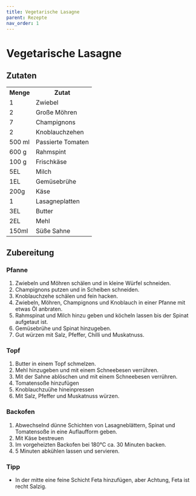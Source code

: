 ```yaml
---
title: Vegetarische Lasagne
parent: Rezepte
nav_order: 1
---
```


# Vegetarische Lasagne

## Zutaten

<html>
    <body>
        <table>
        <tr>
            <th>Menge</th>
            <th>Zutat</th>
        </tr>
        <tr>
            <td>1</td>
            <td>Zwiebel</td>
        </tr>
        <tr>
            <td>2</td>
            <td>Große Möhren</td>
        </tr>
        <tr>
            <td>7</td>
            <td>Champignons</td>
        </tr>
        <tr>
            <td>2</td>
            <td>Knoblauchzehen</td>
        </tr>
        <tr>
            <td>500 ml</td>
            <td>Passierte Tomaten</td>
        </tr>
        <tr>
            <td>600 g</td>
            <td>Rahmspint</td>
        </tr>
        <tr>
            <td>100 g</td>
            <td>Frischkäse</td>
        </tr>
        <tr>
            <td>5EL</td>
            <td>Milch</td>
        </tr>
        <tr>
            <td>1EL</td>
            <td>Gemüsebrühe</td>
        </tr>
        <tr>
            <td>200g</td>
            <td>Käse</td>
        </tr>
        <tr>
            <td>1</td>
            <td>Lasagneplatten</td>
        </tr>
        <tr>
            <td>3EL</td>
            <td>Butter</td>
        </tr>
        <tr>
            <td>2EL</td>
            <td>Mehl</td>
        </tr>
        <tr>
            <td>150ml</td>
            <td>Süße Sahne</td>
        </tr>
        </table>
    </body>
</html>

## Zubereitung
### Pfanne
1. Zwiebeln und Möhren schälen und in kleine Würfel schneiden.
2. Champignons putzen und in Scheiben schneiden.
3. Knoblauchzehe schälen und fein hacken.
4. Zwiebeln, Möhren, Champignons und Knoblauch in einer Pfanne mit etwas Öl anbraten.
5. Rahmspinat und Milch hinzu geben und köcheln lassen bis der Spinat aufgetaut ist.
6. Gemüsebrühe und Spinat hinzugeben. 
7. Gut würzen mit Salz, Pfeffer, Chilli und Muskatnuss.

### Topf
1. Butter in einem Topf schmelzen.
2. Mehl hinzugeben und mit einem Schneebesen verrühren.
3. Mit der Sahne ablöschen und mit einem Schneebesen verrühren.
4. Tomatensoße hinzufügen
5. Knoblauchzuühe hineinpressen
6. Mit Salz, Pfeffer und Muskatnuss würzen.

### Backofen
1. Abwechselnd dünne Schichten von Lasagneblättern, Spinat und Tomatensoße in eine Auflaufform geben.
2. Mit Käse bestreuen 
3. Im vorgeheizten Backofen bei 180°C ca. 30 Minuten backen.
4. 5 Minuten abkühlen lassen und servieren.

### Tipp
* In der mitte eine feine Schicht Feta hinzufügen, aber Achtung, Feta ist recht Salzig.
